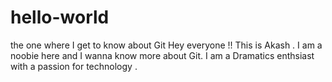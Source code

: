 # hello-world
the one where I get to know about Git
Hey everyone !! This is Akash . I am a noobie here and I wanna know more about Git. I am a Dramatics enthsiast with a passion for technology .
